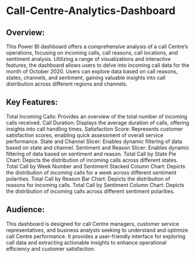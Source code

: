 # Call-Centre-Analytics-Dashboard

## Overview:

This Power BI dashboard offers a comprehensive analysis of a call Centre’s operations, focusing on incoming calls, call reasons, call locations, and sentiment analysis. Utilizing a range of visualizations and interactive features, the dashboard allows users to delve into incoming call data for the month of October 2020. Users can explore data based on call reasons, states, channels, and sentiment, gaining valuable insights into call distribution across different regions and channels.

## Key Features:

Total Incoming Calls: Provides an overview of the total number of incoming calls received.
Call Duration: Displays the average duration of calls, offering insights into call handling times.
Satisfaction Score: Represents customer satisfaction scores, enabling quick assessment of overall service performance.
State and Channel Slicer: Enables dynamic filtering of data based on state and channel.
Sentiment and Reason Slicer: Enables dynamic filtering of data based on sentiment and reason.
Total Call by State Pie Chart: Depicts the distribution of incoming calls across different states.
Total Call by Week Number and Sentiment Stacked Column Chart: Depicts the distribution of incoming calls for a week across different sentiment polarities.
Total Call by Reason Bar Chart: Depicts the distribution of reasons for incoming calls.
Total Call by Sentiment Column Chart: Depicts the distribution of incoming calls across different sentiment polarities.


## Audience:

This dashboard is designed for call Centre managers, customer service representatives, and business analysts seeking to understand and optimize call Centre performance. It provides a user-friendly interface for exploring call data and extracting actionable insights to enhance operational efficiency and customer satisfaction.

